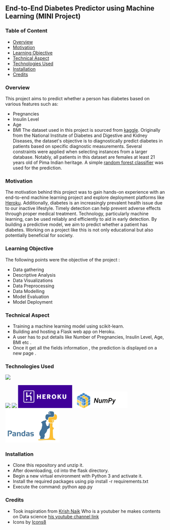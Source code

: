 ## End-to-End Diabetes Predictor using Machine Learning (MINI Project)  


### Table of Content
  * [Overview](#overview)
  * [Motivation](#motivation)
  * [Learning Objective](#Learning-Objective)
  * [Technical Aspect](#technical-aspect)
  * [Technologies Used](#technologies-used)
  * [Installation](#installation)
  * [Credits](#credits)

### Overview
This project aims to predict whether a person has diabetes based on various features such as:

* Pregnancies
* Insulin Level
* Age
* BMI
The dataset used in this project is sourced from [kaggle](https://www.kaggle.com/). Originally from the National Institute of Diabetes and Digestive and Kidney Diseases, the dataset's objective is to diagnostically predict diabetes in patients based on specific diagnostic measurements. Several constraints were applied when selecting instances from a larger database. Notably, all patients in this dataset are females at least 21 years old of Pima Indian heritage. A simple  [random forest classifier](https://en.wikipedia.org/wiki/Random_forest) was used for the prediction.

### Motivation
The motivation behind this project was to gain hands-on experience with an end-to-end machine learning project and explore deployment platforms like [Heroku](https://g.co/kgs/yvsR77). Additionally, diabetes is an increasingly prevalent health issue due to our inactive lifestyle. Timely detection can help prevent adverse effects through proper medical treatment. Technology, particularly machine learning, can be used reliably and efficiently to aid in early detection. By building a predictive model, we aim to predict whether a patient has diabetes. Working on a project like this is not only educational but also potentially beneficial for society.

### Learning Objective
The following points were the objective of the project :
- Data gathering 
- Descriptive Analysis 
- Data Visualizations 
- Data Preprocessing 
- Data Modelling 
- Model Evaluation 
- Model Deployment 

### Technical Aspect 

- Training a machine learning model using scikit-learn. 
- Building and hosting a Flask web app on Heroku. 
- A user has to put details like Number of Pregnancies, Insulin Level, Age, BMI etc . 
- Once it get all the fields information , the prediction is displayed on a new page .

### Technologies Used  
![](https://forthebadge.com/images/badges/made-with-python.svg) 

[<img target="_blank" src="https://github.com/scikit-learn/scikit-learn/blob/master/doc/logos/scikit-learn-logo-small.png">](https://github.com/scikit-learn/)
<img target="_blank" src="https://flask.palletsprojects.com/en/1.1.x/_images/flask-logo.png" width=170>
<img target="_blank" src="Resource/heroku.png" width=170>
<img target="_blank" src="Resource/numpy.png" width=170>
<img target="_blank" src="Resource/pandas.jpeg" width=170>


### Installation 
- Clone this repository and unzip it.
- After downloading, cd into the flask directory.
- Begin a new virtual environment with Python 3 and activate it.
- Install the required packages using pip install -r requirements.txt
- Execute the command: python app.py

### Credits 
- Took inspiration from [Krish Naik](https://github.com/krishnaik06) Who is a youtuber he makes contents on Data science [his youtube channel link](https://www.youtube.com/channel/UCNU_lfiiWBdtULKOw6X0Dig) 
- Icons by [Icons8](https://icons8.com/)




